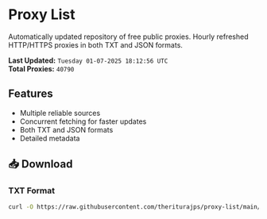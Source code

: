# Proxy List

Automatically updated repository of free public proxies. Hourly refreshed HTTP/HTTPS proxies in both TXT and JSON formats.

**Last Updated:** `Tuesday 01-07-2025 18:12:56 UTC`  
**Total Proxies:** `40790`

## Features
- Multiple reliable sources
- Concurrent fetching for faster updates
- Both TXT and JSON formats
- Detailed metadata

## 📥 Download

### TXT Format
```bash
curl -O https://raw.githubusercontent.com/theriturajps/proxy-list/main/proxies.txt